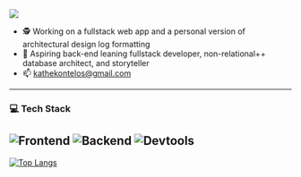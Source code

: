 <!-- 
  <style>
@media (min-width: 768px) {
  .tech-grid {
    display: grid;
    grid: repeat(1, 80px) / auto-flow;
  }
}
  @media (max-width: 768px) {
    .test-size {
      font-size: 0.75rem;
      line-height: 1rem;
    }
  }
  </style>
  -->

  <img src="https://capsule-render.vercel.app/api?type=waving&color=90:0D1117,80:181A2A&height=67&section=header&text=Yo&fontColor=221C35&fontSize=70&animation=twinkling&fontAlignY=50&fontAlign=5&stroke=FFFFFF&strokeWidth=0.7&reversal=true" />

  - 🕵️ Working on a fullstack web app and a personal version of architectural design log formatting
  - 🔭 Aspiring back-end leaning fullstack developer, non-relational++ database architect, and storyteller
  - 📫 kathekontelos@gmail.com
---
  ### :computer: Tech Stack
![Frontend](https://github-readme-tech-stack.vercel.app/api/cards?title=Frontend&fontFamily=Sono&lineCount=1&theme=tokyonight&gap=4&width=1000&bg=%23131422&badge=%231D1E33&border=%231D1E33&titleColor=%2370A6FD&line1=react%2Creact%2C58a6ff%3BJavaScript%2Cjavascript%2CF7DF1E%3Bnextdotjs%2Cnext%2Cffffff%3Btailwindcss%2CTailwind%2C06B6D4%3Bhtml5%2Chtml5%2CE34F26%3Bcss3%2Ccss3%2C1572B6%3B)
![Backend](https://github-readme-tech-stack.vercel.app/api/cards?title=Backend&align=right&titleAlign=right&fontFamily=Sono&lineCount=1&theme=merko&gap=4&width=1000&bg=%23030603&badge=%230B170B&border=%230B170B&titleColor=%23ACD300&line1=express%2Cexpress%2Cffffff%3Bnodedotjs%2Cnode%2C339933%3Bmongodb%2Cmongo%2C47A248%3Bmongoose%2Cmongoose%2C880000%3B)
![Devtools](https://github-readme-tech-stack.vercel.app/api/cards?title=Devtools&fontFamily=Sono&lineCount=1&theme=nord&gap=4&width=1000&bg=%232a313e&badge=%23343C4D&border=%23343C4D&titleColor=%2382a2c2&line1=vim%2Cvim%2C019733%3Bpowershell%2Cpwsh%2C5391FE%3Blatex%2Clatex%2C008080%3Bgit%2Cgit%2CF05032%3Bjest%2Cjest%2CC21325%3Bpostman%2Cpostman%2CFF6C37%3Bnetlify%2Cnetlify%2C00C7B7%3B)
  ---

[![Top Langs](https://github-readme-stats.vercel.app/api/top-langs/?username=KXzeno&layout=pie)](https://github.com/anuraghazra/github-readme-stats)



  <!-- 
    <img src="https://skillicons.dev/icons?i=ts" width="42" height="42"/>&nbsp
    <img src="https://skillicons.dev/icons?i=electron" width="42" height="42"/>
    <img src="https://skillicons.dev/icons?i=graphql" width="42" height="42"/>&nbsp

  [![Readme Card](https://github-readme-stats.vercel.app/api/pin/?username=KXzeno&repo=karnovah)](https://github.com/KXzeno/karnovah?theme=blue_navy&show_owner=true)
  [![Readme Card](https://github-readme-stats.vercel.app/api/pin/?username=KXzeno&repo=adk)](https://github.com/KXzeno/adk?theme=blue_navy&show_owner=true)
  -->

